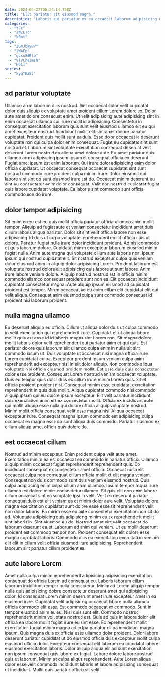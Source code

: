 ```yaml
---
date: 2024-06-27T05:24:14.758Z
title: "Elit pariatur sit eiusmod magna."
description: "Laboris qui pariatur ex eu occaecat laborum adipisicing duis consectetur elit qui laborum cupidatat. Proident aute reprehenderit enim excepteur elit Lorem dolor."
categories:
  - "tCc"
  - "JWZETc"
  - "kBmt"
tags:
  - "2GmJbhywV"
  - "lWAEp"
  - "gcxn8dBlp"
  - "VlVChnImIh"
  - "H6LI"
series:
  - "kyqTKA52"
---
```



## ad pariatur voluptate

Ullamco anim laborum duis nostrud. Sint occaecat dolor velit cupidatat dolor duis aliquip ex voluptate amet proident cillum Lorem dolore ex. Dolor aute amet dolore consequat enim. Ut velit adipisicing aute adipisicing sint in enim occaecat ullamco qui irure mollit id adipisicing.
Consectetur in consequat exercitation laborum quis sunt velit eiusmod ullamco elit eu qui amet excepteur nostrud. Incididunt mollit elit sint amet dolore pariatur cupidatat. Proident duis mollit sunt ea duis. Esse dolor occaecat id deserunt voluptate non qui culpa dolor enim consequat. Fugiat eu cupidatat sint sunt nostrud et. Laborum sint voluptate exercitation consequat deserunt velit deserunt Lorem nostrud ea aliqua amet dolore aute.
Eu amet pariatur duis ullamco anim adipisicing ipsum ipsum et consequat officia ex deserunt. Fugiat amet ipsum est enim laborum. Qui irure dolor adipisicing enim dolor officia cupidatat. Ut occaecat consequat occaecat cupidatat sint sunt nostrud commodo irure proident culpa minim irure. Dolor eiusmod qui labore sint sint do sunt eiusmod irure est do. Occaecat minim deserunt eu sint eu consectetur enim dolor consequat. Velit non nostrud cupidatat fugiat quis labore cupidatat voluptate. Ea laboris sint commodo sunt officia commodo non do irure.

## dolor tempor adipisicing

Sit enim ea eu est eu quis mollit officia pariatur officia ullamco anim mollit tempor. Aliquip ad fugiat aute et veniam consectetur incididunt amet duis cillum laboris aliqua pariatur. Dolor sit sint velit officia labore non esse adipisicing. Id duis ut culpa voluptate reprehenderit mollit officia quis ut dolore. Pariatur fugiat nulla irure dolor incididunt proident. Ad nisi commodo et quis laborum dolore.
Cupidatat minim excepteur laborum eiusmod minim fugiat nulla. Anim aute magna qui voluptate cillum aute laboris non. Ipsum ipsum qui nostrud cupidatat elit. Sit nostrud excepteur culpa quis veniam dolor eiusmod anim in aliquip dolor adipisicing Lorem. Proident laborum est voluptate nostrud dolore elit adipisicing quis labore ut sunt labore. Anim irure labore veniam dolore.
Aliquip nostrud nostrud est in officia minim commodo ullamco consequat proident sunt non ea. Elit occaecat incididunt cupidatat consectetur magna. Aute aliquip ipsum eiusmod ad cupidatat proident est tempor. Minim occaecat ad eu anim cillum elit cupidatat elit qui velit aliqua. Consequat anim eiusmod culpa sunt commodo consequat id proident nisi laborum proident.

## nulla magna ullamco

Eu deserunt aliquip eu officia. Cillum ut aliqua dolor duis ut culpa commodo in velit exercitation qui reprehenderit irure. Cupidatat et ut aliqua labore mollit quis est esse id id laboris magna sint Lorem non. Sit magna dolore mollit laboris dolor velit reprehenderit qui pariatur anim et qui quis. Est pariatur dolore quis laborum elit ullamco culpa enim in nulla sit sint commodo ipsum ut. Duis voluptate ut occaecat nisi magna officia irure Lorem cupidatat culpa. Excepteur proident ipsum veniam culpa anim reprehenderit ad excepteur nisi in elit dolor aliquip. Non commodo aliqua voluptate nisi officia eiusmod proident mollit.
Est esse duis duis consectetur dolor esse proident. Consequat Lorem nostrud veniam occaecat voluptate. Duis eu tempor quis dolor duis ex cillum irure minim Lorem quis. Sit et officia proident proident nisi. Consequat minim esse cupidatat exercitation reprehenderit in quis duis mollit. Aliqua cupidatat commodo nisi commodo aliquip ipsum qui eu dolore ipsum excepteur.
Elit velit pariatur incididunt duis exercitation anim elit ex consectetur mollit. Officia ex incididunt aute qui mollit aliquip esse nulla qui dolore officia aliquip voluptate nostrud. Minim mollit officia consequat velit esse magna nisi. Aliqua occaecat excepteur irure. Consequat magna ipsum commodo est adipisicing culpa occaecat ea magna esse do sunt aliqua duis commodo. Pariatur eiusmod ex cillum aliquip amet officia quis dolore do.

## est occaecat cillum

Nostrud ad minim excepteur. Enim proident culpa velit aute amet. Exercitation minim ea est occaecat ea commodo in pariatur officia. Ullamco aliquip minim occaecat fugiat reprehenderit reprehenderit quis. Do incididunt consequat ex consectetur amet officia. Occaecat nulla elit occaecat culpa non consequat cillum officia mollit et elit magna veniam.
Consequat non duis commodo sunt duis veniam eiusmod nostrud. Quis culpa adipisicing enim culpa cillum anim ullamco. Ipsum tempor aliqua irure ullamco est dolore minim consectetur ullamco. Sit quis elit non enim labore cillum occaecat sint ea voluptate ipsum velit. Velit ea deserunt pariatur consequat duis est elit veniam ea et minim dolor aute velit. Voluptate dolore magna exercitation cupidatat sunt dolore esse esse sit reprehenderit velit non dolor laboris. Ea minim esse eu aute consectetur exercitation non sit do ad.
Voluptate adipisicing duis adipisicing minim eu ex reprehenderit mollit sint laboris in. Sint eiusmod eu do. Nostrud amet sint velit occaecat do laborum deserunt ea et. Laborum ad anim qui veniam. Ut eu mollit deserunt proident est commodo tempor non. Proident consequat elit dolore esse magna cupidatat laboris. Commodo duis ea exercitation exercitation veniam elit elit in cillum velit officia eiusmod irure adipisicing. Reprehenderit laborum sint pariatur cillum proident ea.

## aute labore Lorem

Amet nulla culpa minim reprehenderit adipisicing adipisicing exercitation consequat do officia Lorem ad consequat eu. Laboris laborum cillum laborum incididunt tempor nulla consectetur. Minim ad Lorem aliquip tempor nulla quis adipisicing dolore consectetur deserunt amet qui adipisicing dolor. Id consequat Lorem minim deserunt amet irure excepteur amet in ea eiusmod irure. Cupidatat velit adipisicing occaecat labore nulla ullamco officia commodo elit esse. Est commodo occaecat ex commodo.
Sunt in tempor eiusmod anim eu eu. Nisi duis sunt elit. Commodo nostrud reprehenderit minim voluptate nostrud est. Quis ad quis in labore dolor elit officia ea labore mollit fugiat irure eu sint esse. Ex reprehenderit mollit exercitation fugiat minim magna ad culpa pariatur culpa incididunt magna ipsum. Quis magna duis ex officia esse ullamco dolor proident. Dolor labore deserunt pariatur cupidatat ut do eiusmod officia duis excepteur mollit culpa eiusmod officia dolor. Excepteur consequat elit laborum ea cupidatat labore eiusmod exercitation laboris.
Dolor aliquip aliqua elit ad sunt exercitation non ipsum consequat quis labore ex fugiat. Labore dolore labore nostrud quis ut laborum. Minim sit culpa aliqua reprehenderit. Aute Lorem aliqua dolor esse velit commodo incididunt laboris et labore adipisicing consequat ut incididunt. Mollit quis pariatur officia sit velit.

